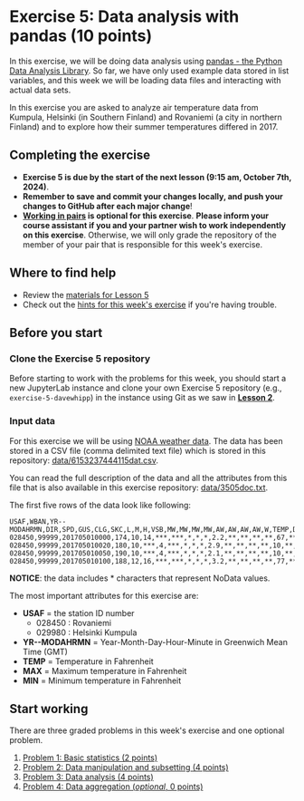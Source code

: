 # Exercise 5: Data analysis with pandas (10 points)

In this exercise, we will be doing data analysis using [pandas - the Python Data Analysis Library](http://pandas.pydata.org/). So far, we have only used example data stored in list variables, and this week we will be loading data files and interacting with actual data sets. 

In this exercise you are asked to analyze air temperature data from Kumpula, Helsinki (in Southern Finland) and Rovaniemi (a city in northern Finland) and to explore how their summer temperatures differed in 2017.

## Completing the exercise

- **Exercise 5 is due by the start of the next lesson (9:15 am, October 7th, 2024)**.
- **Remember to save and commit your changes locally, and push your changes to GitHub after each major change**!
- **[Working in pairs](https://geo-python-site.readthedocs.io/en/latest/lessons/L2/why-pairs.html) is optional for this exercise**. **Please inform your course assistant if you and your partner wish to work independently on this exercise**. Otherwise, we will only grade the repository of the member of your pair that is responsible for this week's exercise.

## Where to find help

- Review the [materials for Lesson 5](https://geo-python-site.readthedocs.io/en/latest/lessons/L5/overview.html)
- Check out the [hints for this week's exercise](https://geo-python-site.readthedocs.io/en/latest/lessons/L5/exercise-5.html#exercise-5-hints) if you're having trouble.

## Before you start

### Clone the Exercise 5 repository

Before starting to work with the problems for this week, you should start a new JupyterLab instance and clone your own Exercise 5 repository (e.g., `exercise-5-davewhipp`) in the instance using Git as we saw in [**Lesson 2**](https://geo-python-site.readthedocs.io/en/latest/lessons/L2/git-basics.html#clone-a-repository-from-github).

### Input data

For this exercise we will be using [NOAA weather data](https://www.ncei.noaa.gov/products/land-based-station/integrated-surface-database). The data has been stored in a CSV file (comma delimited text file) which is stored in this repository: [data/6153237444115dat.csv](data/6153237444115dat.csv).

You can read the full description of the data and all the attributes from this file that is also available in this exercise repository: [data/3505doc.txt](data/3505doc.txt). 

The first five rows of the data look like following:

```
USAF,WBAN,YR--MODAHRMN,DIR,SPD,GUS,CLG,SKC,L,M,H,VSB,MW,MW,MW,MW,AW,AW,AW,AW,W,TEMP,DEWP,SLP,ALT,STP,MAX,MIN,PCP01,PCP06,PCP24,PCPXX,SD
028450,99999,201705010000,174,10,14,***,***,*,*,*,2.2,**,**,**,**,67,**,**,**,8,31,31,1009.2,*****,984.1,***,***,*****,*****,*****,*****,35
028450,99999,201705010020,180,10,***,4,***,*,*,*,2.9,**,**,**,**,10,**,**,**,*,30,30,******,29.74,******,***,***,*****,*****,*****,*****,**
028450,99999,201705010050,190,10,***,4,***,*,*,*,2.1,**,**,**,**,10,**,**,**,*,30,30,******,29.74,******,***,***,*****,*****,*****,*****,**
028450,99999,201705010100,188,12,16,***,***,*,*,*,3.2,**,**,**,**,77,**,**,**,*,31,30,1009.1,*****,984.0,***,***,*****,*****,*****,*****,35
```

**NOTICE**: the data includes \* characters that represent NoData values.

The most important attributes for this exercise are:

 - **USAF** = the station ID number
   - 028450 : Rovaniemi
   - 029980 : Helsinki Kumpula
 - **YR--MODAHRMN** = Year-Month-Day-Hour-Minute in Greenwich Mean Time (GMT)
 - **TEMP** = Temperature in Fahrenheit
 - **MAX** = Maximum temperature in Fahrenheit
 - **MIN** = Minimum temperature in Fahrenheit
 
## Start working

There are three graded problems in this week's exercise and one optional problem.

1. [Problem 1: Basic statistics (2 points)](Exercise-5-problem-1.ipynb)
2. [Problem 2: Data manipulation and subsetting (4 points)](Exercise-5-problem-2.ipynb)
3. [Problem 3: Data analysis (4 points)](Exercise-5-problem-3.ipynb)
4. [Problem 4: Data aggregation (*optional*, 0 points)](Exercise-5-problem-4.ipynb)